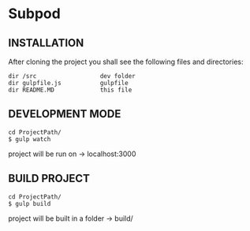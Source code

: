 # Subpod

INSTALLATION
-

After cloning the project you shall see the following files and directories:

	dir /src                  dev folder
	dir gulpfile.js           gulpfile
	dir README.MD             this file


DEVELOPMENT MODE
-

	cd ProjectPath/
	$ gulp watch

project will be run on -> localhost:3000

BUILD PROJECT
-

	cd ProjectPath/
	$ gulp build

project will be built in a folder -> build/
